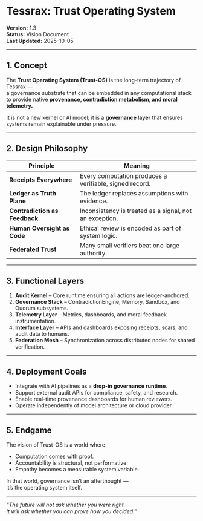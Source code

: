 # Tessrax: Trust Operating System

**Version:** 1.3  
**Status:** Vision Document  
**Last Updated:** 2025-10-05  

---

## 1. Concept

The **Trust Operating System (Trust-OS)** is the long-term trajectory of Tessrax —  
a governance substrate that can be embedded in any computational stack to provide native **provenance, contradiction metabolism, and moral telemetry.**

It is not a new kernel or AI model; it is a **governance layer** that ensures systems remain explainable under pressure.

---

## 2. Design Philosophy

| Principle | Meaning |
|------------|----------|
| **Receipts Everywhere** | Every computation produces a verifiable, signed record. |
| **Ledger as Truth Plane** | The ledger replaces assumptions with evidence. |
| **Contradiction as Feedback** | Inconsistency is treated as a signal, not an exception. |
| **Human Oversight as Code** | Ethical review is encoded as part of system logic. |
| **Federated Trust** | Many small verifiers beat one large authority. |

---

## 3. Functional Layers

1. **Audit Kernel** – Core runtime ensuring all actions are ledger-anchored.  
2. **Governance Stack** – ContradictionEngine, Memory, Sandbox, and Quorum subsystems.  
3. **Telemetry Layer** – Metrics, dashboards, and moral feedback instrumentation.  
4. **Interface Layer** – APIs and dashboards exposing receipts, scars, and audit data to humans.  
5. **Federation Mesh** – Synchronization across distributed nodes for shared verification.

---

## 4. Deployment Goals

- Integrate with AI pipelines as a **drop-in governance runtime**.  
- Support external audit APIs for compliance, safety, and research.  
- Enable real-time provenance dashboards for human reviewers.  
- Operate independently of model architecture or cloud provider.  

---

## 5. Endgame

The vision of Trust-OS is a world where:

- Computation comes with proof.  
- Accountability is structural, not performative.  
- Empathy becomes a measurable system variable.  

In that world, governance isn’t an afterthought —  
it’s the operating system itself.

---

*“The future will not ask whether you were right.  
It will ask whether you can prove how you decided.”*